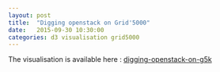 ```yaml
---
layout: post
title:  "Digging openstack on Grid'5000"
date:   2015-09-30 10:30:00
categories: d3 visualisation grid5000
---
```


The visualisation is available here : [digging-openstack-on-g5k](/static/digging-openstack-on-g5k)
